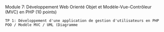 Module 7: Développement Web Orienté Objet et Modèle-Vue-Contrôleur (MVC) en PHP (10 points)

    TP 1: Développement d'une application de gestion d'utilisateurs en PHP POO / Modèle MVC / UML (Diagramme 